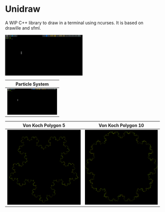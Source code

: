 # Unidraw

 A WIP C++ library to draw in a terminal using ncurses. It is based on drawille and sfml.

<img src=".README.assets/Peek 26-12-2019 13-47.gif" width=50% align="middle"/>

|                       Particle System                        |
| :----------------------------------------------------------: |
| <img src=".README.assets/Peek 26-12-2019 13-47.gif" width=400% /> |

| Von Koch Polygon 5                                           | Von Koch Polygon 10                                          |
| ------------------------------------------------------------ | ------------------------------------------------------------ |
| ![Screenshot_20191226_135509](.README.assets/Screenshot_20191226_135509-1577373540609.png) | ![Screenshot_20191226_135642](.README.assets/Screenshot_20191226_135642-1577373553567.png) |

